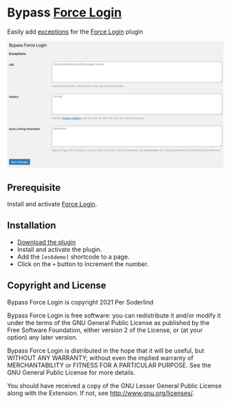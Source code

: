 # Bypass [Force Login](https://wordpress.org/plugins/wp-force-login/)

Easily add [exceptions](https://wordpress.org/plugins/wp-force-login/#2.%20how%20can%20i%20add%20exceptions%20for%20certain%20pages%20or%20posts%3F) for the [Force Login](https://wordpress.org/plugins/wp-force-login/) plugin

<img src="assets/settings.png">


## Prerequisite

Install and activate [Force Login](https://wordpress.org/plugins/wp-force-login/).

## Installation

- [Download the plugin](https://github.com/soderlind/bypass-wp-force-login/archive/refs/heads/main.zip)
- Install and activate the plugin.
- Add the `[es6demo]` shortcode to a page.
- Click on the `+` button to increment the number.

## Copyright and License

Bypass Force Login is copyright 2021 Per Soderlind

Bypass Force Login is free software: you can redistribute it and/or modify it under the terms of the GNU General Public License as published by the Free Software Foundation, either version 2 of the License, or (at your option) any later version.

Bypass Force Login is distributed in the hope that it will be useful, but WITHOUT ANY WARRANTY; without even the implied warranty of MERCHANTABILITY or FITNESS FOR A PARTICULAR PURPOSE. See the GNU General Public License for more details.

You should have received a copy of the GNU Lesser General Public License along with the Extension. If not, see http://www.gnu.org/licenses/.
